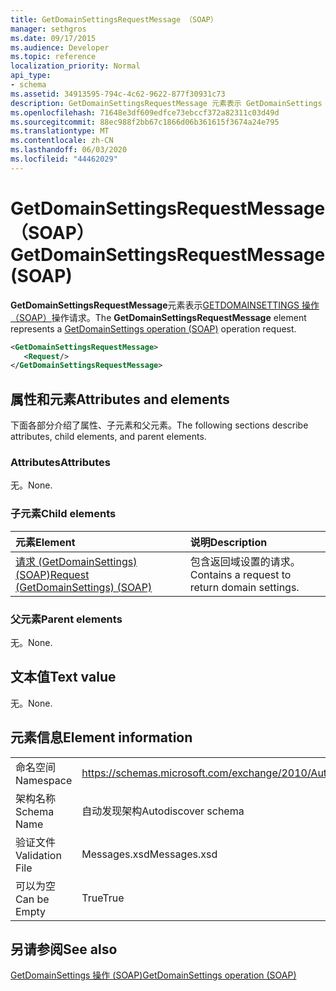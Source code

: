 ```yaml
---
title: GetDomainSettingsRequestMessage （SOAP）
manager: sethgros
ms.date: 09/17/2015
ms.audience: Developer
ms.topic: reference
localization_priority: Normal
api_type:
- schema
ms.assetid: 34913595-794c-4c62-9622-877f30931c73
description: GetDomainSettingsRequestMessage 元素表示 GetDomainSettings 操作（SOAP）操作请求。
ms.openlocfilehash: 71648e3df609edfce73ebccf372a82311c03d49d
ms.sourcegitcommit: 88ec988f2bb67c1866d06b361615f3674a24e795
ms.translationtype: MT
ms.contentlocale: zh-CN
ms.lasthandoff: 06/03/2020
ms.locfileid: "44462029"
---
```

# <a name="getdomainsettingsrequestmessage-soap"></a><span data-ttu-id="7ed73-103">GetDomainSettingsRequestMessage （SOAP）</span><span class="sxs-lookup"><span data-stu-id="7ed73-103">GetDomainSettingsRequestMessage (SOAP)</span></span>

<span data-ttu-id="7ed73-104">**GetDomainSettingsRequestMessage**元素表示[GETDOMAINSETTINGS 操作（SOAP）](getdomainsettings-operation-soap.md)操作请求。</span><span class="sxs-lookup"><span data-stu-id="7ed73-104">The **GetDomainSettingsRequestMessage** element represents a [GetDomainSettings operation (SOAP)](getdomainsettings-operation-soap.md) operation request.</span></span> 
  
```XML
<GetDomainSettingsRequestMessage>
   <Request/>
</GetDomainSettingsRequestMessage>
```

## <a name="attributes-and-elements"></a><span data-ttu-id="7ed73-105">属性和元素</span><span class="sxs-lookup"><span data-stu-id="7ed73-105">Attributes and elements</span></span>

<span data-ttu-id="7ed73-106">下面各部分介绍了属性、子元素和父元素。</span><span class="sxs-lookup"><span data-stu-id="7ed73-106">The following sections describe attributes, child elements, and parent elements.</span></span>
  
### <a name="attributes"></a><span data-ttu-id="7ed73-107">Attributes</span><span class="sxs-lookup"><span data-stu-id="7ed73-107">Attributes</span></span>

<span data-ttu-id="7ed73-108">无。</span><span class="sxs-lookup"><span data-stu-id="7ed73-108">None.</span></span>
  
### <a name="child-elements"></a><span data-ttu-id="7ed73-109">子元素</span><span class="sxs-lookup"><span data-stu-id="7ed73-109">Child elements</span></span>

|<span data-ttu-id="7ed73-110">**元素**</span><span class="sxs-lookup"><span data-stu-id="7ed73-110">**Element**</span></span>|<span data-ttu-id="7ed73-111">**说明**</span><span class="sxs-lookup"><span data-stu-id="7ed73-111">**Description**</span></span>|
|:-----|:-----|
|[<span data-ttu-id="7ed73-112">请求 (GetDomainSettings) (SOAP)</span><span class="sxs-lookup"><span data-stu-id="7ed73-112">Request (GetDomainSettings) (SOAP)</span></span>](request-getdomainsettingssoap.md) <br/> |<span data-ttu-id="7ed73-113">包含返回域设置的请求。</span><span class="sxs-lookup"><span data-stu-id="7ed73-113">Contains a request to return domain settings.</span></span>  <br/> |
   
### <a name="parent-elements"></a><span data-ttu-id="7ed73-114">父元素</span><span class="sxs-lookup"><span data-stu-id="7ed73-114">Parent elements</span></span>

<span data-ttu-id="7ed73-115">无。</span><span class="sxs-lookup"><span data-stu-id="7ed73-115">None.</span></span>
  
## <a name="text-value"></a><span data-ttu-id="7ed73-116">文本值</span><span class="sxs-lookup"><span data-stu-id="7ed73-116">Text value</span></span>

<span data-ttu-id="7ed73-117">无。</span><span class="sxs-lookup"><span data-stu-id="7ed73-117">None.</span></span>
  
## <a name="element-information"></a><span data-ttu-id="7ed73-118">元素信息</span><span class="sxs-lookup"><span data-stu-id="7ed73-118">Element information</span></span>

|||
|:-----|:-----|
|<span data-ttu-id="7ed73-119">命名空间</span><span class="sxs-lookup"><span data-stu-id="7ed73-119">Namespace</span></span>  <br/> |https://schemas.microsoft.com/exchange/2010/Autodiscover  <br/> |
|<span data-ttu-id="7ed73-120">架构名称</span><span class="sxs-lookup"><span data-stu-id="7ed73-120">Schema Name</span></span>  <br/> |<span data-ttu-id="7ed73-121">自动发现架构</span><span class="sxs-lookup"><span data-stu-id="7ed73-121">Autodiscover schema</span></span>  <br/> |
|<span data-ttu-id="7ed73-122">验证文件</span><span class="sxs-lookup"><span data-stu-id="7ed73-122">Validation File</span></span>  <br/> |<span data-ttu-id="7ed73-123">Messages.xsd</span><span class="sxs-lookup"><span data-stu-id="7ed73-123">Messages.xsd</span></span>  <br/> |
|<span data-ttu-id="7ed73-124">可以为空</span><span class="sxs-lookup"><span data-stu-id="7ed73-124">Can be Empty</span></span>  <br/> |<span data-ttu-id="7ed73-125">True</span><span class="sxs-lookup"><span data-stu-id="7ed73-125">True</span></span>  <br/> |
   
## <a name="see-also"></a><span data-ttu-id="7ed73-126">另请参阅</span><span class="sxs-lookup"><span data-stu-id="7ed73-126">See also</span></span>



[<span data-ttu-id="7ed73-127">GetDomainSettings 操作 (SOAP)</span><span class="sxs-lookup"><span data-stu-id="7ed73-127">GetDomainSettings operation (SOAP)</span></span>](getdomainsettings-operation-soap.md)

